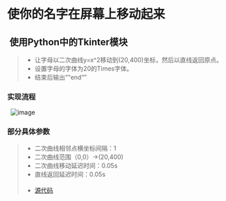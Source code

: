 # 使你的名字在屏幕上移动起来
##  使用Python中的Tkinter模块
> * 让字母以二次曲线y=x^2移动到(20,400)坐标，然后以直线返回原点。<br>
> * 设置字母的字体为20的Times字体。<br>
> * 结束后输出“”end“”<br>
### 实现流程
 
![image](https://user-images.githubusercontent.com/31878522/30744636-90379328-9fd5-11e7-8c16-414176ca32aa.png)

### 部分具体参数
> * 二次曲线相邻点横坐标间隔：1 <br>
> * 二次曲线范围（0,0）->(20,400)
> * 二次曲线移动延迟时间：0.05s<br>
> * 直线返回延迟时间：0.05s<br>
 
> * [源代码](https://github.com/tzwhu/computational_physics_N2015301020096/blob/master/02%20code)
